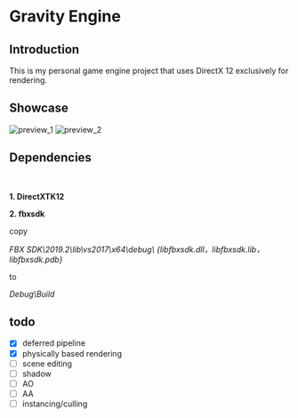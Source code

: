 # Gravity Engine

## Introduction


This is my personal game engine project that
uses DirectX 12 exclusively for rendering.


## Showcase

![preview_1](https://github.com/MrySwk/GravityEngine/blob/master/screenshot/preview_1.png)
![preview_2](https://github.com/MrySwk/GravityEngine/blob/master/screenshot/preview_2.png)

## Dependencies

<br>

**1. DirectXTK12**

**2. fbxsdk**


copy

*FBX SDK\2019.2\lib\vs2017\x64\debug\ {libfbxsdk.dll，libfbxsdk.lib，libfbxsdk.pdb}*

to

*Debug\Build*

## todo
- [x] deferred pipeline
- [x] physically based rendering
- [ ] scene editing
- [ ] shadow
- [ ] AO
- [ ] AA
- [ ] instancing/culling

